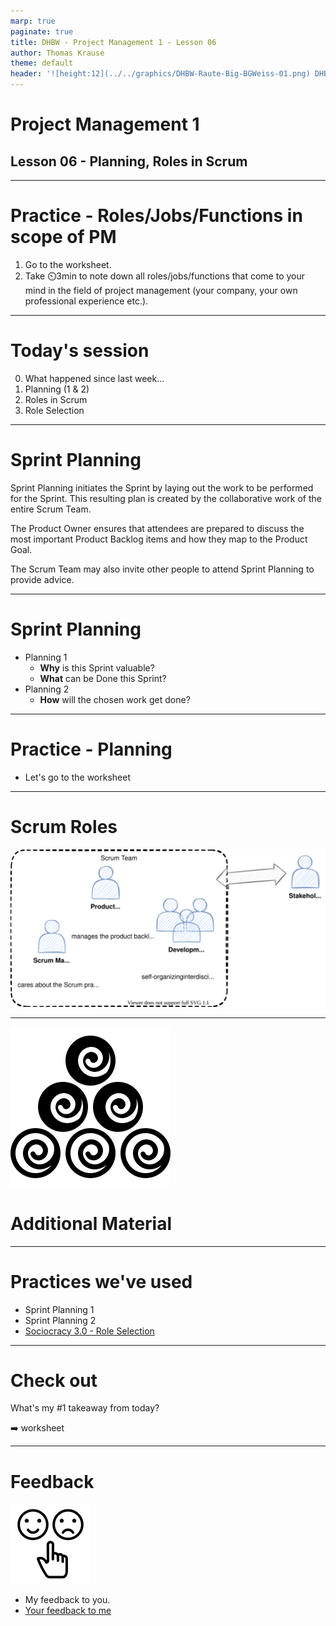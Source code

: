 ```yaml
---
marp: true
paginate: true
title: DHBW - Project Management 1 - Lesson 06
author: Thomas Krause
theme: default
header: '![height:12](../../graphics/DHBW-Raute-Big-BGWeiss-01.png) DHBW - Project Management 1 - Lesson 06'
---
```

<!-- markdownlint-disable MD025 MD045 MD012 MD024 MD026 -->

# Project Management 1

## Lesson 06 - Planning, Roles in Scrum

---
<!-- _backgroundColor: lightblue -->

# Practice - Roles/Jobs/Functions in scope of PM

1. Go to the worksheet.
2. Take ⏲️3min to note down all roles/jobs/functions that come to your mind in the field of project management (your company, your own professional experience etc.).

---

# Today's session

0. What happened since last week...
1. Planning (1 & 2)
2. Roles in Scrum
3. Role Selection

---

# Sprint Planning

Sprint Planning initiates the Sprint by laying out the work to be performed for the Sprint. This resulting plan is created by the collaborative work of the entire Scrum Team.

The Product Owner ensures that attendees are prepared to discuss the most important Product Backlog items and how they map to the Product Goal.

The Scrum Team may also invite other people to attend Sprint Planning to provide advice.

---

# Sprint Planning

* Planning 1
  * **Why** is this Sprint valuable?
  * **What** can be Done this Sprint?
* Planning 2
  * **How** will the chosen work get done?

---
<!-- _backgroundColor: lightBlue -->

# Practice - Planning

* Let's go to the worksheet

---

# Scrum Roles

![](graphics/scrumroles.drawio.svg)

---

<!-- _backgroundColor: LightPink -->
![bg left:40% 80%](../graphics/noun-material-2183336.svg)

# Additional Material

---

<!-- _backgroundColor:  LightGreen -->
# Practices we've used

* Sprint Planning 1
* Sprint Planning 2
* [Sociocracy 3.0 - Role Selection](https://patterns.sociocracy30.org/role-selection.html)

---

<!-- _backgroundColor: lightblue -->
# Check out

What's my #1 takeaway from today?

➡️ worksheet

---
<!-- _backgroundColor: lightblue -->

# Feedback

![bg right](../graphics/noun-feedback-4502385.svg)

* My feedback to you.
* [Your feedback to me](https://moodle.dhbw.de/mod/feedback/view.php?id=176499)

